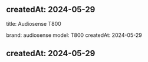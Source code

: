 createdAt: 2024-05-29
---

title: Audiosense T800

brand: audiosense
model: T800
createdAt: 2024-05-29

createdAt: 2024-05-29
---
